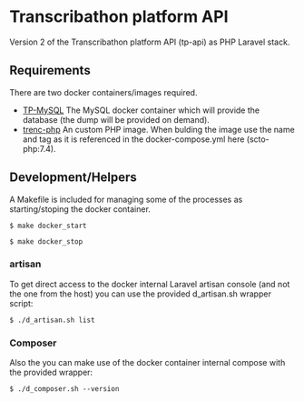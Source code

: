 # Transcribathon platform API

Version 2 of the Transcribathon platform API (tp-api) as PHP Laravel stack.

## Requirements

There are two docker containers/images required.

* [TP-MySQL](https://github.com/Facts-and-Files/tp-mysql)
The MySQL docker container which will provide the database (the dump will be provided on demand).
* [trenc-php](https://github.com/trenc/trenc-php)
An custom PHP image. When bulding the image use the name and tag as it is referenced in the docker-compose.yml here (scto-php:7.4).

## Development/Helpers

A Makefile is included for managing some of the processes as starting/stoping the docker container.

    $ make docker_start

    $ make docker_stop

### artisan

To get direct access to the docker internal Laravel artisan console (and not the one from the host) you can use the provided d_artisan.sh wrapper script:

    $ ./d_artisan.sh list

### Composer

Also the you can make use of the docker container internal compose with the provided wrapper:

    $ ./d_composer.sh --version
